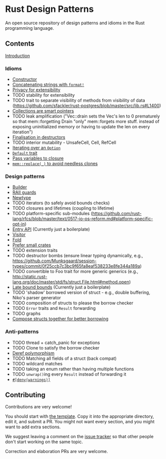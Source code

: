 # Rust Design Patterns

An open source repository of design patterns and idioms in the Rust programming
language.


## Contents

[Introduction](intro.md)

### Idioms

* [Constructor](idioms/ctor.md)
* [Concatenating strings with `format!`](idioms/concat-format.md)
* [Privacy for extensibility](idioms/priv-extend.md)
* TODO stability for extensibility
* TODO trait to separate visibility of methods from visibility of data (https://github.com/sfackler/rust-postgres/blob/master/src/lib.rs#L1400)
* [Collections are smart pointers](idioms/deref.md)
* TODO leak amplification ("Vec::drain sets the Vec's len to 0 prematurely so that mem::forgetting Drain "only" mem::forgets more stuff. instead of exposing uninitialized memory or having to update the len on every iteration")
* [Finalisation in destructors](idioms/dtor-finally.md)
* TODO interior mutability - UnsafeCell, Cell, RefCell
* [Iterating over an `Option`](idioms/option-iter.md)
* [`Default` trait](idioms/default.md)
* [Pass variables to closure](idioms/pass-var-to-closure.md)
* [`mem::replace(_)` to avoid needless clones](idioms/mem-replace.md)

### Design patterns

* [Builder](patterns/builder.md)
* [RAII guards](patterns/RAII.md)
* [Newtype](patterns/newtype.md)
* TODO iterators (to safely avoid bounds checks)
* TODO closures and lifetimes (coupling to lifetime)
* TODO platform-specific sub-modules (https://github.com/rust-lang/rfcs/blob/master/text/0517-io-os-reform.md#platform-specific-opt-in)
* [Entry API](patterns/entry.md) (Currently just a boilerplate)
* [Visitor](patterns/visitor.md)
* [Fold](patterns/fold.md)
* [Prefer small crates](patterns/small-crates.md)
* TODO extension traits
* TODO destructor bombs (ensure linear typing dynamically, e.g., https://github.com/Munksgaard/session-types/commit/0f25ccb7c3bc9f65fa8eaf538233e8fe344a189a)
* TODO convertible to Foo trait for more generic generics (e.g., http://static.rust-lang.org/doc/master/std/fs/struct.File.html#method.open)
* [Late bound bounds](patterns/late-bounds.md) (Currently just a boilerplate)
* TODO 'shadow' borrowed version of struct - e.g., double buffering, Niko's parser generator
* TODO composition of structs to please the borrow checker
* TODO `Error` traits and `Result` forwarding
* TODO graphs
* [Compose structs together for better borrowing](patterns/compose-structs.md)



### Anti-patterns

* TODO thread + catch_panic for exceptions
* TODO Clone to satisfy the borrow checker
* [Deref polymorphism](anti_patterns/deref.md)
* TODO Matching all fields of a struct (back compat)
* TODO wildcard matches
* TODO taking an enum rather than having multiple functions
* TODO `unwrap()`ing every `Result` instead of forwarding it
* [`#[deny(warnings)]`](anti_patterns/deny-warnings.md)


## Contributing

Contributions are very welcome!

You should start with [the template](template.md). Copy it into the appropriate
directory, edit it, and submit a PR. You might not want every section, and you
might want to add extra sections.

We suggest leaving a comment on the [issue tracker](https://github.com/rust-unofficial/patterns/issues)
so that other people don't start working on the same topic.

Correction and elaboration PRs are very welcome.
